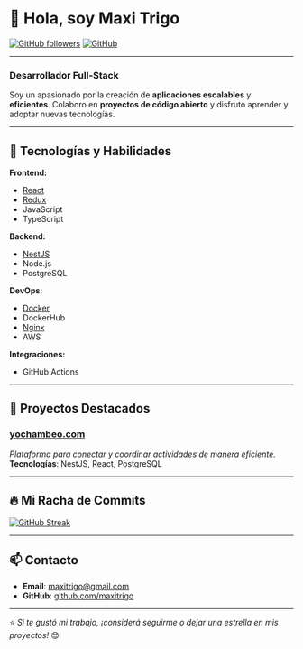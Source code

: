 # 👋 Hola, soy **Maxi Trigo**

[![GitHub followers](https://img.shields.io/github/followers/maxitrigo?label=Follow&style=social)](https://github.com/maxitrigo)
[![GitHub](https://img.shields.io/badge/GitHub-maxitrigo-%23121011?style=flat&logo=github&logoColor=white)](https://github.com/maxitrigo)

---

### Desarrollador **Full-Stack**  
Soy un apasionado por la creación de **aplicaciones escalables** y **eficientes**. Colaboro en **proyectos de código abierto** y disfruto aprender y adoptar nuevas tecnologías.

---

## 🚀 Tecnologías y Habilidades

**Frontend:**
- [React](https://reactjs.org/) 
- [Redux](https://redux.js.org/) 
- JavaScript 
- TypeScript 

**Backend:**
- [NestJS](https://nestjs.com/) 
- Node.js 
- PostgreSQL 

**DevOps:**
- [Docker](https://www.docker.com/) 
- DockerHub 
- [Nginx](https://www.nginx.com/) 
- AWS 

**Integraciones:**
- GitHub Actions 

---

## 🌟 Proyectos Destacados

### [yochambeo.com](https://yochambeo.com)
_Plataforma para conectar y coordinar actividades de manera eficiente._  
**Tecnologías**: NestJS, React, PostgreSQL

---

## 🔥 Mi Racha de Commits

[![GitHub Streak](https://github-readme-streak-stats.herokuapp.com/?user=maxitrigo&theme=dark&hide_border=true&border_radius=5)](https://git.io/streak-stats)

---

## 📫 Contacto

- **Email**: [maxitrigo@gmail.com](mailto:maxitrigo@gmail.com)
- **GitHub**: [github.com/maxitrigo](https://github.com/maxitrigo)

---

⭐️ _Si te gustó mi trabajo, ¡considerá seguirme o dejar una estrella en mis proyectos!_ 😊
